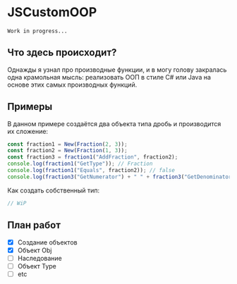 # JSCustomOOP
```
Work in progress...
```

## Что здесь происходит?

Однажды я узнал про производные функции, и в могу голову закралась одна крамольная мысль: реализовать ООП в стиле C# или Java на основе этих самых производных функций.

## Примеры

В данном примере создаётся два объекта типа дробь и производится их сложение:
```javascript
const fraction1 = New(Fraction(2, 3));
const fraction2 = New(Fraction(1, 3));
const fraction3 = fraction1("AddFraction", fraction2);
console.log(fraction1("GetType")); // Fraction
console.log(fraction1("Equals", fraction2)); // false
console.log(fraction3("GetNumerator") + " " + fraction3("GetDenominator")); // 3 3
```

Как создать собственный тип:
```javascript
// WiP
```

## План работ


- [X] Создание объектов
- [X] Объект Obj
- [ ] Наследование
- [ ] Объект Type
- [ ] etc
